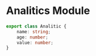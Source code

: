 # Analitics Module


```typescript
export class Analitic {
	name: string;
	age: number;
	value: number;
}
```